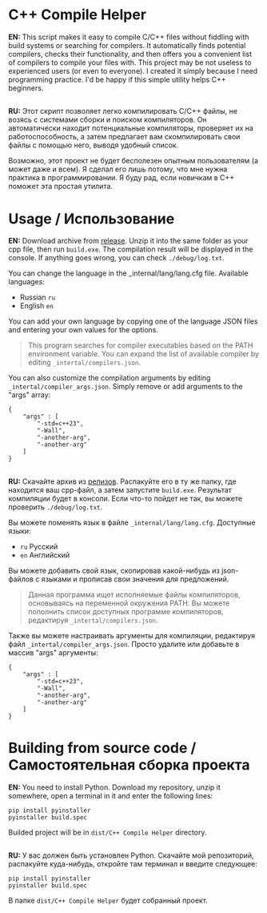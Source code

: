 # C++ Compile Helper
**EN:**
This script makes it easy to compile C/C++ files without fiddling with build systems or searching for compilers. It automatically finds potential compilers, checks their functionality, and then offers you a convenient list of compilers to compile your files with. This project may be not useless to experienced users (or even to everyone). I created it simply because I need programming practice. I'd be happy if this simple utility helps C++ beginners.
##
**RU:**
Этот скрипт позволяет легко компилировать C/C++ файлы, не возясь с системами сборки и поиском компиляторов. Он автоматически находит потенциальные компиляторы, проверяет их на работоспособность, а затем предлагает вам скомпилировать свои файлы с помощью него, выводя удобный список.

Возможно, этот проект не будет бесполезен опытным пользователям (а может даже и всем). Я сделал его лишь потому, что мне нужна практика в программировании. Я буду рад, если новичкам в C++ поможет эта простая утилита. 
# Usage / Использование
**EN:**
Download archive from [release](https://github.com/qwoj274/C-Compile-Helper/releases/tag/release). Unzip it into the same folder as your cpp file, then run `build.exe`.  The compilation result will be displayed in the console. If anything goes wrong, you can check `./debug/log.txt`. 

You can change the language in the _internal/lang/lang.cfg file. Available languages:
 - Russian `ru`
 - English `en` 
 
 You can add your own language by copying one of the language JSON files and entering your own values ​​for the options. 

>  This program searches for compiler executables based on the PATH environment variable. You can expand the list of available compiler by editing `_intertal/compilers.json`.

You can also customize the compilation arguments by editing `_intertal/compiler_args.json`. Simply remove or add arguments to the "args" array:

    {
        "args" : [
            "-std=c++23",
            "-Wall",
            "-another-arg",
            "-another-arg"
        ]
    }
##
**RU:**
Скачайте архив из [релизов](https://github.com/qwoj274/C-Compile-Helper/releases/tag/release). Распакуйте его в ту же папку, где находится ваш cpp-файл, а затем запустите `build.exe`. Результат компиляции будет в консоли. Если что-то пойдет не так, вы можете проверить `./debug/log.txt`.

Вы можете поменять язык в файле `_internal/lang/lang.cfg`. Доступные языки:

 - `ru` Русский
 - `en` Английский
 
 Вы можете добавить свой язык, скопировав какой-нибудь из json-файлов с языками и прописав свои значения для предложений.
 

> Данная программа ищет исполняемые файлы компиляторов, основываясь на переменной окружения PATH. Вы можете пополнить список доступных программе компиляторов, редактируя `_intertal/compilers.json`.

Также вы можете настраивать аргументы для компиляции, редактируя файл `_intertal/compiler_args.json`. Просто удалите или добавьте в массив "args" аргументы:

    {
        "args" : [
            "-std=c++23",
            "-Wall",
            "-another-arg",
            "-another-arg"
        ]
    }

# Building from source code / Самостоятельная сборка проекта
**EN:**
You need to install Python. Download my repository, unzip it somewhere, open a terminal in it and enter the following lines:

    pip install pyinstaller
    pyinstaller build.spec

Builded project will be in `dist/C++ Compile Helper` directory.
##
**RU:**
У вас должен быть установлен Python. Скачайте мой репозиторий, распакуйте куда-нибудь, откройте там терминал и введите следующее:

    pip install pyinstaller
    pyinstaller build.spec
В папке `dist/C++ Compile Helper` будет собранный проект.

